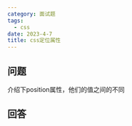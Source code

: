 ```yaml
---
category: 面试题    
tags:
  - css
date: 2023-4-7
title: css定位属性
---
```


## 问题
介绍下position属性，他们的值之间的不同

## 回答
